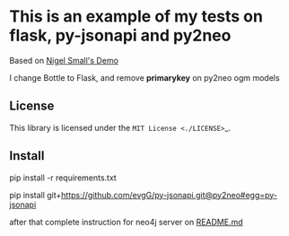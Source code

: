 This is an example of my tests on flask, py-jsonapi and py2neo
==========

Based on [Nigel Small's Demo](https://github.com/nigelsmall/py2neo/demo)

I change Bottle to Flask, and remove __primarykey__ on py2neo ogm models

License
-------

This library is licensed under the `MIT License <./LICENSE>`_.

Install
-------

pip install -r requirements.txt

pip install git+https://github.com/evgG/py-jsonapi.git@py2neo#egg=py-jsonapi

after that complete instruction for neo4j server on [README.md](https://github.com/evgG/py2neo_flask_py-jsonapi_example/moviegraph/README.md)
